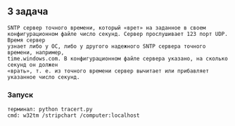 ## 3 задача
    SNTP сервер точного времени, который «врет» на заданное в своем
    конфигурационном файле число секунд. Сервер прослушивает 123 порт UDP. Время сервер
    узнает либо у ОС, либо у другого надежного SNTP сервера точного времени, например,
    time.windows.com. В конфигурационном файле сервера указано, на сколько секунд он должен
    «врать», т. е. из точного времени сервер вычитает или прибавляет указанное число секунд.

### Запуск
    терминал: python tracert.py
    cmd: w32tm /stripchart /computer:localhost
